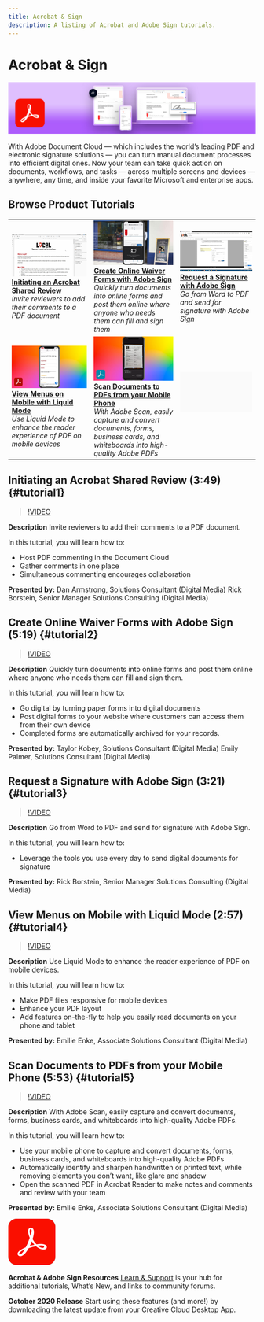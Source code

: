 ```yaml
---
title: Acrobat & Sign
description: A listing of Acrobat and Adobe Sign tutorials.
---
```


# Acrobat & Sign

![Tutorial Hero Image](../assets/DC.jpg)

With Adobe Document Cloud — which includes the world’s leading PDF and electronic signature solutions — you can turn manual document processes into efficient digital ones. Now your team can take quick action on documents, workflows, and tasks — across multiple screens and devices — anywhere, any time, and inside your favorite Microsoft and enterprise apps.

## Browse Product Tutorials

<table>
<tr>
 <td>
   <a href="acrobat-sign.md#tutorial1">
      <img alt="Initiating an Acrobat Shared Review" src="../assets/acrobat_sharedreview_armstrong.jpg" />
   </a>
    <div>
   <a href="acrobat-sign.md#tutorial1"><strong>Initiating an Acrobat Shared Review</strong></a>
    </div>
    <em>Invite reviewers to add their comments to a PDF document</em>
    <br>
  </td>
  <td>
    <a href="acrobat-sign.md#tutorial2">
        <img alt="Create Online Waiver Forms with Adobe Sign" src="../assets/sign_webforms_palmer-kobey_thumbnail.jpg" />
    </a>
    <div>
    <a href="acrobat-sign.md#tutorial2"><strong>Create Online Waiver Forms with Adobe Sign</strong></a>
    </div>
    <em>Quickly turn documents into online forms and post them online where anyone who needs them can fill and sign them</em>
    <br>
  </td>
  <td>
   <a href="acrobat-sign.md#tutorial3">
      <img alt="Request a Signature with Adobe Sign" src="../assets/sign_request-signature_borstein_thumbnail.jpg" />
   </a>
    <div>
    <a href="acrobat-sign.md#tutorial3"><strong>Request a Signature with Adobe Sign</strong></a>
    </div>
    <em>Go from Word to PDF and send for signature with Adobe Sign</em>
    <br>
  </td>
</tr>
<tr>
 <td>
   <a href="acrobat-sign.md#tutorial4">
      <img alt="View Menus on Mobile with Liquid Mode" src="../assets/acrobat_liquidmode_enke_thumbnail.jpg" />
   </a>
    <div>
   <a href="acrobat-sign.md#tutorial4"><strong>View Menus on Mobile with Liquid Mode</strong></a>
    </div>
    <em>Use Liquid Mode to enhance the reader experience of PDF on mobile devices</em>
    <br>
  </td>
  <td>
    <a href="acrobat-sign.md#tutorial5">
        <img alt="Scan Documents to PDFs from your Mobile Phone" src="../assets/acrobat_scan_enke.jpg" />
    </a>
    <div>
    <a href="acrobat-sign.md#tutorial5"><strong>Scan Documents to PDFs from your Mobile Phone</strong></a>
    </div>
    <em>With Adobe Scan, easily capture and convert documents, forms, business cards, and whiteboards into high-quality Adobe PDFs</em>
    <br>
  </td>
  <td>
    <img alt="Spacer" src="../assets/Gray_thumbnail.png" />
    <div>
    <br>
  </td>
</tr>
</table>

## Initiating an Acrobat Shared Review (3:49) {#tutorial1}

>[!VIDEO](https://video.tv.adobe.com/v/326777?hidetitle=true)

**Description**
Invite reviewers to add their comments to a PDF document. 

In this tutorial, you will learn how to:
* Host PDF commenting in the Document Cloud
* Gather comments in one place
* Simultaneous commenting encourages collaboration

**Presented by:** 
Dan Armstrong, Solutions Consultant (Digital Media)
Rick Borstein, Senior Manager Solutions Consulting (Digital Media)

## Create Online Waiver Forms with Adobe Sign (5:19) {#tutorial2}

>[!VIDEO](https://video.tv.adobe.com/v/326776?hidetitle=true)

**Description**
Quickly turn documents into online forms and post them online where anyone who needs them can fill and sign them. 

In this tutorial, you will learn how to:
* Go digital by turning paper forms into digital documents
* Post digital forms to your website where customers can access them from their own device
* Completed forms are automatically archived for your records.

**Presented by:**
Taylor Kobey, Solutions Consultant (Digital Media)
Emily Palmer, Solutions Consultant (Digital Media)

## Request a Signature with Adobe Sign (3:21) {#tutorial3}

>[!VIDEO](https://video.tv.adobe.com/v/326801?hidetitle=true)

**Description**
Go from Word to PDF and send for signature with Adobe Sign.

In this tutorial, you will learn how to:
* Leverage the tools you use every day to send digital documents for signature

**Presented by:**
Rick Borstein, Senior Manager Solutions Consulting (Digital Media)

## View Menus on Mobile with Liquid Mode (2:57) {#tutorial4}

>[!VIDEO](https://video.tv.adobe.com/v/327093?hidetitle=true)

**Description**
Use Liquid Mode to enhance the reader experience of PDF on mobile devices. 

In this tutorial, you will learn how to:
* Make PDF files responsive for mobile devices
* Enhance your PDF layout 
* Add features on-the-fly to help you easily read documents on your phone and tablet

**Presented by:**
Emilie Enke, Associate Solutions Consultant (Digital Media)

## Scan Documents to PDFs from your Mobile Phone (5:53) {#tutorial5}

>[!VIDEO](https://video.tv.adobe.com/v/327094?hidetitle=true)

**Description**
With Adobe Scan, easily capture and convert documents, forms, business cards, and whiteboards into high-quality Adobe PDFs.

In this tutorial, you will learn how to:
* Use your mobile phone to capture and convert documents, forms, business cards, and whiteboards into high-quality Adobe PDFs
* Automatically identify and sharpen handwritten or printed text, while removing elements you don’t want, like glare and shadow
* Open the scanned PDF in Acrobat Reader to make notes and comments and review with your team

**Presented by:**
Emilie Enke, Associate Solutions Consultant (Digital Media)

![Max 2020 Hero Image](../assets/Doc-Cloud-256.png)

**Acrobat & Adobe Sign Resources**
[Learn & Support](https://helpx.adobe.com/support/document-cloud.html) is your hub for additional tutorials, What’s New, and links to community forums.

**October 2020 Release**
Start using these features (and more!) by downloading the latest update from your Creative Cloud Desktop App.
